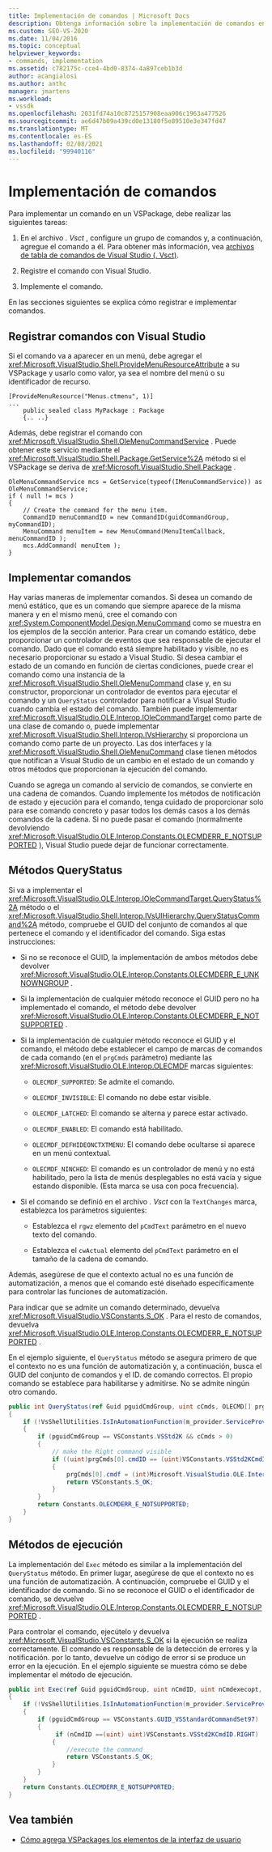 ```yaml
---
title: Implementación de comandos | Microsoft Docs
description: Obtenga información sobre la implementación de comandos en Visual Studio, cómo configurar un grupo de comandos en un VSPackage, cómo agregarle un comando, cómo registrar el comando y cómo implementarlo.
ms.custom: SEO-VS-2020
ms.date: 11/04/2016
ms.topic: conceptual
helpviewer_keywords:
- commands, implementation
ms.assetid: c782175c-cce4-4bd0-8374-4a897ceb1b3d
author: acangialosi
ms.author: anthc
manager: jmartens
ms.workload:
- vssdk
ms.openlocfilehash: 2031fd74a10c8725157908eaa906c1963a477526
ms.sourcegitcommit: ae6d47b09a439cd0e13180f5e89510e3e347fd47
ms.translationtype: MT
ms.contentlocale: es-ES
ms.lasthandoff: 02/08/2021
ms.locfileid: "99940116"
---
```

# <a name="command-implementation"></a>Implementación de comandos
Para implementar un comando en un VSPackage, debe realizar las siguientes tareas:

1. En el archivo *. Vsct* , configure un grupo de comandos y, a continuación, agregue el comando a él. Para obtener más información, vea [archivos de tabla de comandos de Visual Studio (. Vsct)](../../extensibility/internals/visual-studio-command-table-dot-vsct-files.md).

2. Registre el comando con Visual Studio.

3. Implemente el comando.

En las secciones siguientes se explica cómo registrar e implementar comandos.

## <a name="register-commands-with-visual-studio"></a>Registrar comandos con Visual Studio
 Si el comando va a aparecer en un menú, debe agregar el <xref:Microsoft.VisualStudio.Shell.ProvideMenuResourceAttribute> a su VSPackage y usarlo como valor, ya sea el nombre del menú o su identificador de recurso.

```
[ProvideMenuResource("Menus.ctmenu", 1)]
...
    public sealed class MyPackage : Package
    {.. ..}

```

 Además, debe registrar el comando con <xref:Microsoft.VisualStudio.Shell.OleMenuCommandService> . Puede obtener este servicio mediante el <xref:Microsoft.VisualStudio.Shell.Package.GetService%2A> método si el VSPackage se deriva de <xref:Microsoft.VisualStudio.Shell.Package> .

```
OleMenuCommandService mcs = GetService(typeof(IMenuCommandService)) as OleMenuCommandService;
if ( null != mcs )
{
    // Create the command for the menu item.
    CommandID menuCommandID = new CommandID(guidCommandGroup, myCommandID);
    MenuCommand menuItem = new MenuCommand(MenuItemCallback, menuCommandID );
    mcs.AddCommand( menuItem );
}

```

## <a name="implement-commands"></a>Implementar comandos
 Hay varias maneras de implementar comandos. Si desea un comando de menú estático, que es un comando que siempre aparece de la misma manera y en el mismo menú, cree el comando con <xref:System.ComponentModel.Design.MenuCommand> como se muestra en los ejemplos de la sección anterior. Para crear un comando estático, debe proporcionar un controlador de eventos que sea responsable de ejecutar el comando. Dado que el comando está siempre habilitado y visible, no es necesario proporcionar su estado a Visual Studio. Si desea cambiar el estado de un comando en función de ciertas condiciones, puede crear el comando como una instancia de la <xref:Microsoft.VisualStudio.Shell.OleMenuCommand> clase y, en su constructor, proporcionar un controlador de eventos para ejecutar el comando y un `QueryStatus` controlador para notificar a Visual Studio cuando cambia el estado del comando. También puede implementar <xref:Microsoft.VisualStudio.OLE.Interop.IOleCommandTarget> como parte de una clase de comando o, puede implementar <xref:Microsoft.VisualStudio.Shell.Interop.IVsHierarchy> si proporciona un comando como parte de un proyecto. Las dos interfaces y la <xref:Microsoft.VisualStudio.Shell.OleMenuCommand> clase tienen métodos que notifican a Visual Studio de un cambio en el estado de un comando y otros métodos que proporcionan la ejecución del comando.

 Cuando se agrega un comando al servicio de comandos, se convierte en una cadena de comandos. Cuando implemente los métodos de notificación de estado y ejecución para el comando, tenga cuidado de proporcionar solo para ese comando concreto y pasar todos los demás casos a los demás comandos de la cadena. Si no puede pasar el comando (normalmente devolviendo <xref:Microsoft.VisualStudio.OLE.Interop.Constants.OLECMDERR_E_NOTSUPPORTED> ), Visual Studio puede dejar de funcionar correctamente.

## <a name="querystatus-methods"></a>Métodos QueryStatus
 Si va a implementar el <xref:Microsoft.VisualStudio.OLE.Interop.IOleCommandTarget.QueryStatus%2A> método o el <xref:Microsoft.VisualStudio.Shell.Interop.IVsUIHierarchy.QueryStatusCommand%2A> método, compruebe el GUID del conjunto de comandos al que pertenece el comando y el identificador del comando. Siga estas instrucciones:

- Si no se reconoce el GUID, la implementación de ambos métodos debe devolver <xref:Microsoft.VisualStudio.OLE.Interop.Constants.OLECMDERR_E_UNKNOWNGROUP> .

- Si la implementación de cualquier método reconoce el GUID pero no ha implementado el comando, el método debe devolver <xref:Microsoft.VisualStudio.OLE.Interop.Constants.OLECMDERR_E_NOTSUPPORTED> .

- Si la implementación de cualquier método reconoce el GUID y el comando, el método debe establecer el campo de marcas de comandos de cada comando (en el `prgCmds` parámetro) mediante las <xref:Microsoft.VisualStudio.OLE.Interop.OLECMDF> marcas siguientes:

  - `OLECMDF_SUPPORTED`: Se admite el comando.

  - `OLECMDF_INVISIBLE`: El comando no debe estar visible.

  - `OLECMDF_LATCHED`: El comando se alterna y parece estar activado.

  - `OLECMDF_ENABLED`: El comando está habilitado.

  - `OLECMDF_DEFHIDEONCTXTMENU`: El comando debe ocultarse si aparece en un menú contextual.

  - `OLECMDF_NINCHED`: El comando es un controlador de menú y no está habilitado, pero la lista de menús desplegables no está vacía y sigue estando disponible. (Esta marca se usa con poca frecuencia).

- Si el comando se definió en el archivo *. Vsct* con la `TextChanges` marca, establezca los parámetros siguientes:

  - Establezca el `rgwz` elemento del `pCmdText` parámetro en el nuevo texto del comando.

  - Establezca el `cwActual` elemento del `pCmdText` parámetro en el tamaño de la cadena de comando.

Además, asegúrese de que el contexto actual no es una función de automatización, a menos que el comando esté diseñado específicamente para controlar las funciones de automatización.

Para indicar que se admite un comando determinado, devuelva <xref:Microsoft.VisualStudio.VSConstants.S_OK> . Para el resto de comandos, devuelva <xref:Microsoft.VisualStudio.OLE.Interop.Constants.OLECMDERR_E_NOTSUPPORTED> .

En el ejemplo siguiente, el `QueryStatus` método se asegura primero de que el contexto no es una función de automatización y, a continuación, busca el GUID del conjunto de comandos y el ID. de comando correctos. El propio comando se establece para habilitarse y admitirse. No se admite ningún otro comando.

```csharp
public int QueryStatus(ref Guid pguidCmdGroup, uint cCmds, OLECMD[] prgCmds, IntPtr pCmdText)
{
    if (!VsShellUtilities.IsInAutomationFunction(m_provider.ServiceProvider))
    {
        if (pguidCmdGroup == VSConstants.VSStd2K && cCmds > 0)
        {
            // make the Right command visible
            if ((uint)prgCmds[0].cmdID == (uint)VSConstants.VSStd2KCmdID.RIGHT)
            {
                prgCmds[0].cmdf = (int)Microsoft.VisualStudio.OLE.Interop.Constants.MSOCMDF_ENABLED | (int)Microsoft.VisualStudio.OLE.Interop.Constants.MSOCMDF_SUPPORTED;
                return VSConstants.S_OK;
            }
        }
        return Constants.OLECMDERR_E_NOTSUPPORTED;
    }
}
```

## <a name="execution-methods"></a>Métodos de ejecución
 La implementación del `Exec` método es similar a la implementación del `QueryStatus` método. En primer lugar, asegúrese de que el contexto no es una función de automatización. A continuación, compruebe el GUID y el identificador de comando. Si no se reconoce el GUID o el identificador de comando, se devuelve <xref:Microsoft.VisualStudio.OLE.Interop.Constants.OLECMDERR_E_NOTSUPPORTED> .

 Para controlar el comando, ejecútelo y devuelva <xref:Microsoft.VisualStudio.VSConstants.S_OK> si la ejecución se realiza correctamente. El comando es responsable de la detección de errores y la notificación. por lo tanto, devuelve un código de error si se produce un error en la ejecución. En el ejemplo siguiente se muestra cómo se debe implementar el método de ejecución.

```csharp
public int Exec(ref Guid pguidCmdGroup, uint nCmdID, uint nCmdexecopt, IntPtr pvaIn, IntPtr pvaOut)
{
    if (!VsShellUtilities.IsInAutomationFunction(m_provider.ServiceProvider))
    {
        if (pguidCmdGroup == VSConstants.GUID_VSStandardCommandSet97)
        {
             if (nCmdID ==(uint) uint)VSConstants.VSStd2KCmdID.RIGHT)
            {
                //execute the command
                return VSConstants.S_OK;
            }
        }
    }
    return Constants.OLECMDERR_E_NOTSUPPORTED;
}
```

## <a name="see-also"></a>Vea también

- [Cómo agrega VSPackages los elementos de la interfaz de usuario](../../extensibility/internals/how-vspackages-add-user-interface-elements.md)
